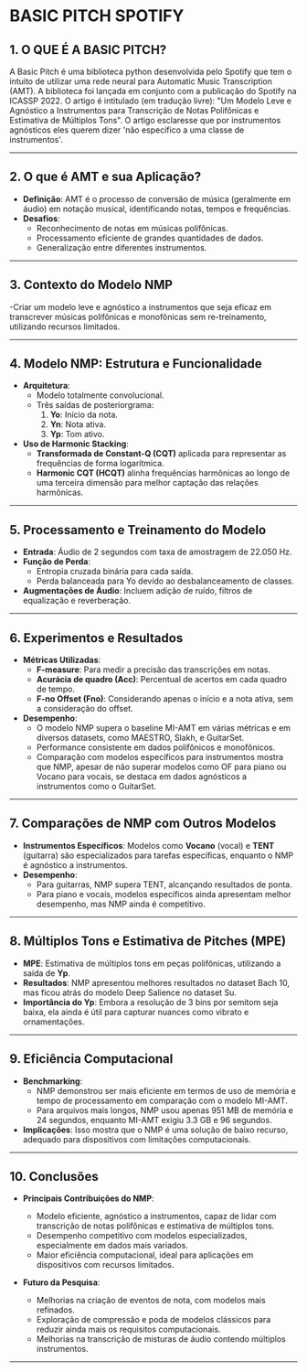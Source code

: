 # BASIC PITCH SPOTIFY

## 1. O QUE É A BASIC PITCH?
A Basic Pitch é uma biblioteca python desenvolvida pelo Spotify que tem o intuito de utilizar uma rede neural para  Automatic Music Transcription (AMT).
A biblioteca foi lançada em conjunto com a publicação do Spotify na ICASSP 2022.
O artigo é intitulado (em tradução livre):
"Um Modelo Leve e Agnóstico a Instrumentos para Transcrição de Notas Polifônicas e Estimativa de Múltiplos Tons".
O artigo esclaresse que por instrumentos agnósticos eles querem dizer 'não específico a uma classe de instrumentos'.

---

## 2. O que é AMT e sua Aplicação?
- **Definição**: AMT é o processo de conversão de música (geralmente em áudio) em notação musical, identificando notas, tempos e frequências.
- **Desafios**:
  - Reconhecimento de notas em músicas polifônicas.
  - Processamento eficiente de grandes quantidades de dados.
  - Generalização entre diferentes instrumentos.

---

## 3. Contexto do Modelo NMP
-Criar um modelo leve e agnóstico a instrumentos que seja eficaz em transcrever músicas polifônicas e monofônicas sem re-treinamento, utilizando recursos limitados.

---

## 4. Modelo NMP: Estrutura e Funcionalidade
- **Arquitetura**:
  - Modelo totalmente convolucional.
  - Três saídas de posteriorgrama: 
    1. **Yo**: Início da nota.
    2. **Yn**: Nota ativa.
    3. **Yp**: Tom ativo.
- **Uso de Harmonic Stacking**:
  - **Transformada de Constant-Q (CQT)** aplicada para representar as frequências de forma logarítmica.
  - **Harmonic CQT (HCQT)** alinha frequências harmônicas ao longo de uma terceira dimensão para melhor captação das relações harmônicas.

---

## 5. Processamento e Treinamento do Modelo
- **Entrada**: Áudio de 2 segundos com taxa de amostragem de 22.050 Hz.
- **Função de Perda**:
  - Entropia cruzada binária para cada saída.
  - Perda balanceada para Yo devido ao desbalanceamento de classes.
- **Augmentações de Áudio**: Incluem adição de ruído, filtros de equalização e reverberação.

---

## 6. Experimentos e Resultados
- **Métricas Utilizadas**:
  - **F-measure**: Para medir a precisão das transcrições em notas.
  - **Acurácia de quadro (Acc)**: Percentual de acertos em cada quadro de tempo.
  - **F-no Offset (Fno)**: Considerando apenas o início e a nota ativa, sem a consideração do offset.
- **Desempenho**: 
  - O modelo NMP supera o baseline MI-AMT em várias métricas e em diversos datasets, como MAESTRO, Slakh, e GuitarSet.
  - Performance consistente em dados polifônicos e monofônicos.
  - Comparação com modelos específicos para instrumentos mostra que NMP, apesar de não superar modelos como OF para piano ou Vocano para vocais, se destaca em dados agnósticos a instrumentos como o GuitarSet.

---
        


## 7. Comparações de NMP com Outros Modelos
- **Instrumentos Específicos**: Modelos como **Vocano** (vocal) e **TENT** (guitarra) são especializados para tarefas específicas, enquanto o NMP é agnóstico a instrumentos.
- **Desempenho**:
  - Para guitarras, NMP supera TENT, alcançando resultados de ponta.
  - Para piano e vocais, modelos específicos ainda apresentam melhor desempenho, mas NMP ainda é competitivo.

---

## 8. Múltiplos Tons e Estimativa de Pitches (MPE)
- **MPE**: Estimativa de múltiplos tons em peças polifônicas, utilizando a saída de **Yp**.
- **Resultados**: NMP apresentou melhores resultados no dataset Bach 10, mas ficou atrás do modelo Deep Salience no dataset Su.
- **Importância do Yp**: Embora a resolução de 3 bins por semitom seja baixa, ela ainda é útil para capturar nuances como vibrato e ornamentações.

---

## 9. Eficiência Computacional
- **Benchmarking**:
  - NMP demonstrou ser mais eficiente em termos de uso de memória e tempo de processamento em comparação com o modelo MI-AMT.
  - Para arquivos mais longos, NMP usou apenas 951 MB de memória e 24 segundos, enquanto MI-AMT exigiu 3.3 GB e 96 segundos.
- **Implicações**: Isso mostra que o NMP é uma solução de baixo recurso, adequado para dispositivos com limitações computacionais.

---

## 10. Conclusões
- **Principais Contribuições do NMP**:
  - Modelo eficiente, agnóstico a instrumentos, capaz de lidar com transcrição de notas polifônicas e estimativa de múltiplos tons.
  - Desempenho competitivo com modelos especializados, especialmente em dados mais variados.
  - Maior eficiência computacional, ideal para aplicações em dispositivos com recursos limitados.
  
- **Futuro da Pesquisa**:
  - Melhorias na criação de eventos de nota, com modelos mais refinados.
  - Exploração de compressão e poda de modelos clássicos para reduzir ainda mais os requisitos computacionais.
  - Melhorias na transcrição de misturas de áudio contendo múltiplos instrumentos.

---


